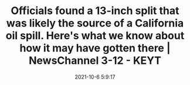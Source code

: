 ---
"title": "Officials found a 13-inch split that was likely the source of a California oil spill. Here's what we know about how it may have gotten there | NewsChannel 3-12 - KEYT"
"date": "2021-10-6 5:9:17"
"feed_name": "GOOGLENEWSDRILLING"
"feed_website": "https://news.google.com/search?q=drilling%2Bincident&hl=en-US&gl=US&ceid=US:en"
"feed_rss": "https://news.google.com/rss/search?q=drilling%2Bincident&hl=en-US&gl=US&ceid=US:en"
"link": "https://keyt.com/news/2021/10/05/officials-found-a-13-inch-split-that-was-likely-the-source-of-a-california-oil-spill-heres-what-we-know-about-how-it-may-have-gotten-there/"
"source": "{'href': 'https://keyt.com', 'title': 'KEYT'}"
"file": "_posts/2021-1-1-1703b6a5d09149b10985f3dbbbd07b35b34e69d8.md"
"accident": "1"
"drilling": "0"
"dead": "0"
"injured": "0"
"arrested": "0"
"place": "unknown place"
"where": "unknown site"
"causes": "unknown"
"place_uri": "unknown place"
---